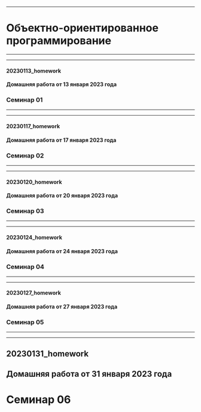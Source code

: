 ***
# Объектно-ориентированное программирование
***
***
#### 20230113_homework
#### Домашняя работа от 13 января 2023 года
### Семинар 01
***
***
#### 20230117_homework
#### Домашняя работа от 17 января 2023 года
### Семинар 02
***
***
#### 20230120_homework
#### Домашняя работа от 20 января 2023 года
### Семинар 03
***
***
#### 20230124_homework
#### Домашняя работа от 24 января 2023 года
### Семинар 04
***
***
#### 20230127_homework
#### Домашняя работа от 27 января 2023 года
### Семинар 05
***
***
## 20230131_homework
## Домашняя работа от 31 января 2023 года
# Семинар 06